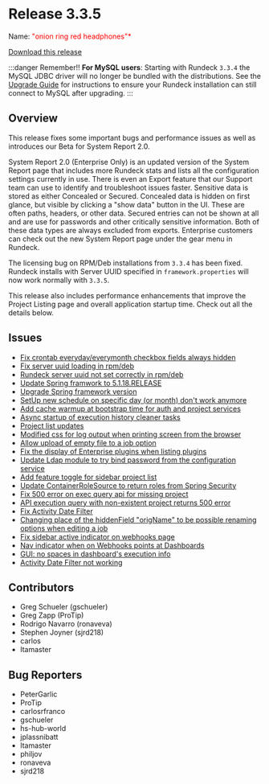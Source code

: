 # Release 3.3.5

Name: <span style="color: red"><span class="glyphicon glyphicon-headphones"></span> "onion ring red headphones"*</span>

[Download this release](https://download.rundeck.com/3.3.5/index.html)

:::danger Remember!!
**For MySQL users**: Starting with Rundeck `3.3.4` the MySQL JDBC driver will no longer be
bundled with the distributions. See the [Upgrade Guide](/upgrading/upgrading-to-rundeck-3.3.4.md)
for instructions to ensure your Rundeck installation can still connect to MySQL after upgrading.
:::

## Overview

This release fixes some important bugs and performance issues as well as introduces our Beta for System Report 2.0.

System Report 2.0 (Enterprise Only) is an updated version of the System Report page that includes
more Rundeck stats and lists all the configuration settings currently in use. There is even an Export
feature that our Support team can use to identify and troubleshoot issues faster. Sensitive data is
stored as either Concealed or Secured. Concealed data is hidden on first glance, but visible by
clicking a "show data" button in the UI. These are often paths, headers, or other data.
Secured entries can not be shown at all and are use for passwords and other critically sensitive information.
Both of these data types are always excluded from exports. Enterprise customers can check out the
new System Report page under the gear menu in Rundeck.

The licensing bug on RPM/Deb installations from `3.3.4` has been fixed. Rundeck installs with Server UUID
specified in `framework.properties` will now work normally with `3.3.5`.

This release also includes performance enhancements that improve the Project Listing page and overall application
startup time. Check out all the details below.

## Issues

* [Fix crontab everyday/everymonth checkbox fields always hidden](https://github.com/rundeck/rundeck/pull/6560)
* [Fix server uuid loading in rpm/deb](https://github.com/rundeck/rundeck/pull/6544)
* [Rundeck server uuid not set correctly in rpm/deb](https://github.com/rundeck/rundeck/issues/6543)
* [Update Spring framwork to 5.1.18.RELEASE](https://github.com/rundeck/rundeck/pull/6542)
* [Upgrade Spring framework version](https://github.com/rundeck/rundeck/issues/6541)
* [SetUp new schedule on specific day (or month) don't work anymore](https://github.com/rundeck/rundeck/issues/6533)
* [Add cache warmup at bootstrap time for auth and project services](https://github.com/rundeck/rundeck/pull/6527)
* [Async startup of execution history cleaner tasks](https://github.com/rundeck/rundeck/pull/6526)
* [Project list updates](https://github.com/rundeck/rundeck/pull/6523)
* [Modified css for log output when printing screen from the browser](https://github.com/rundeck/rundeck/pull/6522)
* [Allow upload of empty file to a job option](https://github.com/rundeck/rundeck/pull/6519)
* [Fix the display of Enterprise plugins when listing plugins](https://github.com/rundeck/rundeck/pull/6518)
* [Update Ldap module to try bind password from the configuration service](https://github.com/rundeck/rundeck/pull/6514)
* [Add feature toggle for sidebar project list ](https://github.com/rundeck/rundeck/pull/6513)
* [Update ContainerRoleSource to return roles from Spring Security](https://github.com/rundeck/rundeck/pull/6507)
* [Fix 500 error on exec query api for missing project](https://github.com/rundeck/rundeck/pull/6498)
* [API execution query with non-existent project returns 500 error](https://github.com/rundeck/rundeck/issues/6497)
* [Fix Activity Date Filter ](https://github.com/rundeck/rundeck/pull/6493)
* [Changing place of the hiddenField "origName" to be possible renaming options when editing a job](https://github.com/rundeck/rundeck/pull/6488)
* [Fix sidebar active indicator on webhooks page](https://github.com/rundeck/rundeck/pull/6473)
* [Nav indicator when on Webhooks points at Dashboards](https://github.com/rundeck/rundeck/issues/6472)
* [GUI: no spaces in dashboard's execution info](https://github.com/rundeck/rundeck/issues/6195)
* [Activity Date Filter not working](https://github.com/rundeck/rundeck/issues/6089)

## Contributors

* Greg Schueler (gschueler)
* Greg Zapp (ProTip)
* Rodrigo Navarro (ronaveva)
* Stephen Joyner (sjrd218)
* carlos
* ltamaster

## Bug Reporters

* PeterGarlic
* ProTip
* carlosrfranco
* gschueler
* hs-hub-world
* jplassnibatt
* ltamaster
* philjov
* ronaveva
* sjrd218
